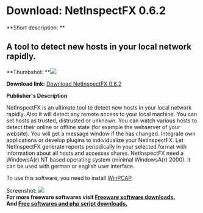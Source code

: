 # Download: NetInspectFX 0.6.2

**Short description: **

## A tool to detect new hosts in your local network rapidly.

  
**Thumbshot: **![](http://www.freewarefiles.com/screenshot/netinspectfx_md.gif)   
  
**Download link:** [Download NetInspectFX 0.6.2](http://freesoftwares.boysofts.com/NetInspectFX_program_22608.html)  
  

**Publisher's Description**  
  

NetInspectFX is an ultimate tool to detect new hosts in your local network
rapidly. Also it will detect any remote access to your local machine. You can
set hosts as trusted, distrusted or unknown. You can watch various hosts to
detect their online or offline state (for example the webserver of your
website). You will get a message window if the has changed. Integrate own
applications or develop plugins to individualize your NetInspectFX. Let
NetInspectFX generate reports periodically in your selected format with
information about all hosts and accesses shares. NetInspectFX need a
WindowsA(r) NT based operating system (minimal WindowsA(r) 2000). It can be
used with german or english user interface.

To use this software, you need to install
[WinPCAP](http://www.freewarefiles.com/program_9_98_15015.html).

  
  
Screenshot: ![](http://www.freewarefiles.com/screenshot/netinspectfx.gif)  
**For more freeware softwares visit [Freeware software downloads.](http://freesoftwares.boysofts.com/)**   
**And [Free softwares and php script downloads.](http://www.boysofts.com/)**

